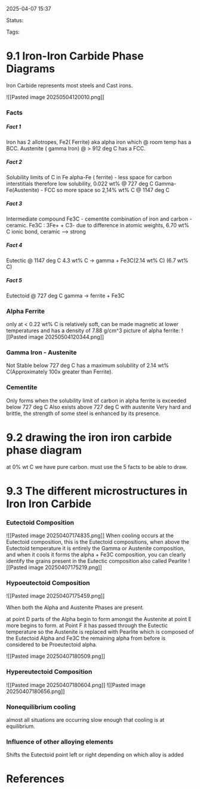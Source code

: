 2025-04-07 15:37

Status:

Tags:

# 9.1 Iron-Iron Carbide Phase Diagrams

Iron Carbide represents most steels and Cast irons.

![[Pasted image 20250504120010.png]]

### Facts
##### Fact 1
Iron has 2 allotropes, Fe2( Ferrite) aka alpha iron which @ room temp has a BCC.
	Austenite ( gamma Iron) @ > 912 deg C has a FCC.
##### Fact 2
Solubility limits of C in Fe
	alpha-Fe ( ferrite) - less space for carbon interstitials therefore low solubility, 0.022 wt% @ 727 deg C
	Gamma-Fe(Austenite) - FCC so more space so 2,14% wt% C @ 1147 deg C 
##### Fact 3
Intermediate compound
Fe3C - cementite
	combination of iron and carbon - ceramic.
	Fe3C : 3Fe+ + C3-
	due to difference in atomic weights, 6.70 wt% C
	ionic bond, ceramic --> strong
##### Fact 4
Eutectic @ 1147 deg C
4.3 wt% C -> gamma + Fe3C(2.14 wt% C) (6.7 wt% C)

##### Fact 5
Eutectoid @ 727 deg C
gamma -> ferrite + Fe3C


### Alpha Ferrite
only at < 0.22 wt% C
is relatively soft, can be made magnetic at lower temperatures and has a density of 7.88 g/cm^3
picture of alpha ferrite:
![[Pasted image 20250504120344.png]]

### Gamma Iron - Austenite
Not Stable below 727 deg C
has a maximum solubility of 2.14 wt% C(Approximately 100x greater than Ferrite).

### Cementite
Only forms when the solubility limit of carbon in alpha ferrite is exceeded below 727 deg C
Also exists above 727 deg C with austenite
Very hard and brittle, the strength of some steel is enhanced by its presence.


# 9.2 drawing the iron iron carbide phase diagram
at 0% wt C we have pure carbon. must use the 5 facts to be able to draw.


# 9.3 The different microstructures in Iron Iron Carbide
### Eutectoid Composition
![[Pasted image 20250407174835.png]]
 When cooling occurs at the Eutectoid composition, this is the Eutectoid compositions, when above the Eutectoid temperature it is entirely the Gamma or Austenite composition, and when it cools it forms the alpha + Fe3C composition, you can clearly identify the grains present in the Eutectic composition also called Pearlite
![[Pasted image 20250407175219.png]]

### Hypoeutectoid Composition
![[Pasted image 20250407175459.png]]

When both the Alpha and Austenite Phases are present. 

at point D parts of the Alpha begin to form amongst the Austenite
at point E more begins to form.
at Point F it has passed through the Eutectic temperature so the Austenite is replaced with Pearlite which is composed of the Eutectoid Alpha and Fe3C
the remaining alpha from before is considered to be Proeutectoid alpha.

![[Pasted image 20250407180509.png]]


### Hypereutectoid Composition
![[Pasted image 20250407180604.png]]
![[Pasted image 20250407180656.png]]



### Nonequilibrium cooling
almost all situations are occurring slow enough that cooling is at equilibrium.

### Influence of other alloying elements
Shifts the Eutectoid point left or right depending on which alloy is added

# References
